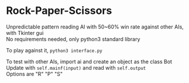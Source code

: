 # Rock-Paper-Scissors
Unpredictable pattern reading AI with 50~60% win rate against other AIs, with Tkinter gui\
No requirements needed, only python3 standard library

To play against it, `python3 interface.py`

To test with other AIs, import ai and create an object as the class Bot\
Update with `self.mainf(input)` and read with `self.output`\
Options are "R" "P" "S"
